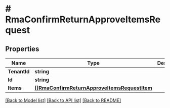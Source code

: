 # # RmaConfirmReturnApproveItemsRequest


## Properties 


Name | Type | Description | Notes
------------ | ------------- | ------------- | -------------
**TenantId**| **string** |   |
**Id**| **string** |   |
**Items**| [**[]RmaConfirmReturnApproveItemsRequestItem**](RmaConfirmReturnApproveItemsRequestItem.md) |   |


[[Back to Model list]](../../README.md#models) [[Back to API list]](../../README.md#endpoints) [[Back to README]](../../README.md)

